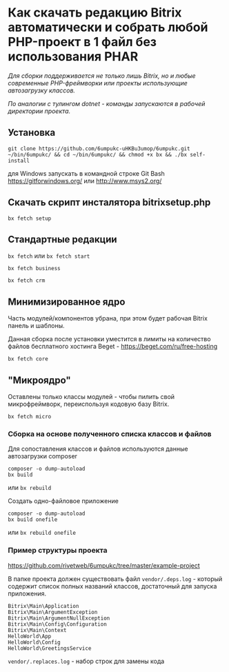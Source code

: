 
# Как скачать редакцию Bitrix автоматически и собрать любой PHP-проект в 1 файл без использования PHAR

*Для сборки поддерживается не только лишь Bitrix, но и любые современные PHP-фреймворки или проекты использующие автозагрузку классов.*

*По аналогии с тулингом dotnet - команды запускаются в рабочей директории проекта.*

## Установка

`git clone https://github.com/6umpukc-uHKBu3umop/6umpukc.git ~/bin/6umpukc/ && cd ~/bin/6umpukc/ && chmod +x bx && ./bx self-install`

для Windows запускать в командной строке Git Bash https://gitforwindows.org/ или http://www.msys2.org/

## Скачать скрипт инсталятора bitrixsetup.php

`bx fetch setup`

## Стандартные редакции

`bx fetch` или `bx fetch start`

`bx fetch business`

`bx fetch crm`

## Минимизированное ядро

Часть модулей/компонентов убрана, при этом будет рабочая Bitrix панель и шаблоны.

Данная сборка после установки уместится в лимиты на количество файлов бесплатного хостинга Beget - https://beget.com/ru/free-hosting

`bx fetch core`

## "Микроядро"

Оставлены только классы модулей - чтобы пилить свой микрофреймворк, переиспользуя кодовую базу Bitrix.

`bx fetch micro`

### Cборка на основе полученного списка классов и файлов

Для сопоставления классов и файлов используются данные автозагрузки composer

```
composer -o dump-autoload
bx build
```
или `bx rebuild`

Создать одно-файловое приложение
```
composer -o dump-autoload
bx build onefile
```
или `bx rebuild onefile`

### Пример структуры проекта

https://github.com/rivetweb/6umpukc/tree/master/example-project

В папке проекта должен существовать файл `vendor/.deps.log` - который содержит список полных названий классов, достаточный для запуска приложения.

```
Bitrix\Main\Application
Bitrix\Main\ArgumentException
Bitrix\Main\ArgumentNullException
Bitrix\Main\Config\Configuration
Bitrix\Main\Context
HelloWorld\App
HelloWorld\Config
HelloWorld\GreetingsService
```

`vendor/.replaces.log` - набор строк для замены кода
